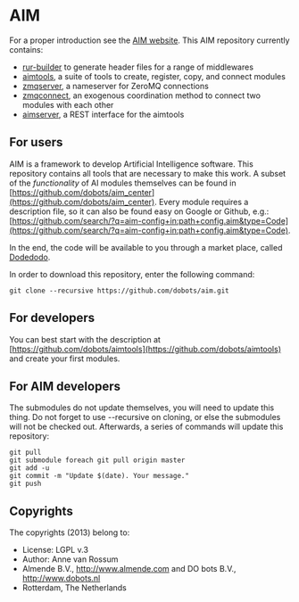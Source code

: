 # AIM

For a proper introduction see the [AIM website](http://dobots.github.io/aim/). This AIM repository currently contains:

* [rur-builder](https://github.com/dobots/rur-builder) to generate header files for a range of middlewares
* [aimtools](https://github.com/dobots/aimtools), a suite of tools to create, register, copy, and connect modules
* [zmqserver](https://github.com/dobots/zmqserver), a nameserver for ZeroMQ connections
* [zmqconnect](https://github.com/dobots/zmqconnect), an exogenous coordination method to connect two modules with each other
* [aimserver](https://github.com/dobots/aimserver), a REST interface for the aimtools

## For users

AIM is a framework to develop Artificial Intelligence software. This repository contains all tools that are necessary to make this work. A subset of the *functionality* of AI modules themselves can be found in [https://github.com/dobots/aim_center](https://github.com/dobots/aim_center). Every module requires a description file, so it can also be found easy on Google or Github, e.g.: [https://github.com/search/?q=aim-config+in:path+config.aim&type=Code](https://github.com/search/?q=aim-config+in:path+config.aim&type=Code).

In the end, the code will be available to you through a market place, called [Dodedodo](http:/www.dodedodo.com).

In order to download this repository, enter the following command:

    git clone --recursive https://github.com/dobots/aim.git

## For developers

You can best start with the description at [https://github.com/dobots/aimtools](https://github.com/dobots/aimtools) and create your first modules. 

## For AIM developers

The submodules do not update themselves, you will need to update this thing. Do not forget to use --recursive on cloning, or else the submodules will not be checked out. Afterwards, a series of commands will update this repository:

    git pull
    git submodule foreach git pull origin master
    git add -u
    git commit -m "Update $(date). Your message."
    git push

## Copyrights
The copyrights (2013) belong to:

- License: LGPL v.3
- Author: Anne van Rossum
- Almende B.V., http://www.almende.com and DO bots B.V., http://www.dobots.nl
- Rotterdam, The Netherlands

